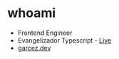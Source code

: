 # whoami

- Frontend Engineer
- Evangelizador Typescript - [Live](https://www.youtube.com/watch?v=gPrtdo-hewo)
- [garcez.dev](https://garcez.dev)
